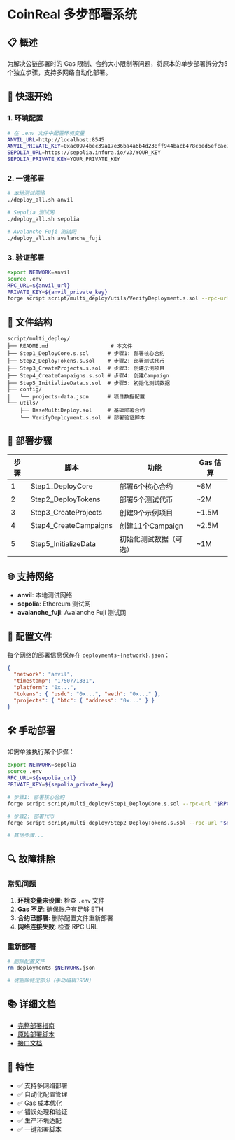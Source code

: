 # CoinReal 多步部署系统

## 📋 概述

为解决公链部署时的 Gas 限制、合约大小限制等问题，将原本的单步部署拆分为5个独立步骤，支持多网络自动化部署。

## 🚀 快速开始

### 1. 环境配置

```bash
# 在 .env 文件中配置环境变量
ANVIL_URL=http://localhost:8545
ANVIL_PRIVATE_KEY=0xac0974bec39a17e36ba4a6b4d238ff944bacb478cbed5efcae784d7bf4f2ff80
SEPOLIA_URL=https://sepolia.infura.io/v3/YOUR_KEY
SEPOLIA_PRIVATE_KEY=YOUR_PRIVATE_KEY
```

### 2. 一键部署

```bash
# 本地测试网络
./deploy_all.sh anvil

# Sepolia 测试网
./deploy_all.sh sepolia

# Avalanche Fuji 测试网
./deploy_all.sh avalanche_fuji
```

### 3. 验证部署

```bash
export NETWORK=anvil
source .env
RPC_URL=${anvil_url}
PRIVATE_KEY=${anvil_private_key}
forge script script/multi_deploy/utils/VerifyDeployment.s.sol --rpc-url "$RPC_URL" --private-key "$PRIVATE_KEY"
```

## 📁 文件结构

```
script/multi_deploy/
├── README.md                    # 本文件
├── Step1_DeployCore.s.sol      # 步骤1: 部署核心合约
├── Step2_DeployTokens.s.sol    # 步骤2: 部署测试代币
├── Step3_CreateProjects.s.sol  # 步骤3: 创建示例项目
├── Step4_CreateCampaigns.s.sol # 步骤4: 创建Campaign
├── Step5_InitializeData.s.sol  # 步骤5: 初始化测试数据
├── config/
│   └── projects-data.json      # 项目数据配置
└── utils/
    ├── BaseMultiDeploy.sol     # 基础部署合约
    └── VerifyDeployment.s.sol  # 部署验证脚本
```

## 🔧 部署步骤

| 步骤 | 脚本 | 功能 | Gas 估算 |
|------|------|------|----------|
| 1 | Step1_DeployCore | 部署6个核心合约 | ~8M |
| 2 | Step2_DeployTokens | 部署5个测试代币 | ~2M |
| 3 | Step3_CreateProjects | 创建9个示例项目 | ~1.5M |
| 4 | Step4_CreateCampaigns | 创建11个Campaign | ~2.5M |
| 5 | Step5_InitializeData | 初始化测试数据（可选） | ~1M |

## 🌐 支持网络

- **anvil**: 本地测试网络
- **sepolia**: Ethereum 测试网
- **avalanche_fuji**: Avalanche Fuji 测试网

## 📄 配置文件

每个网络的部署信息保存在 `deployments-{network}.json`：

```json
{
  "network": "anvil",
  "timestamp": "1750771331",
  "platform": "0x...",
  "tokens": { "usdc": "0x...", "weth": "0x..." },
  "projects": { "btc": { "address": "0x..." } }
}
```

## 🛠️ 手动部署

如需单独执行某个步骤：

```bash
export NETWORK=sepolia
source .env
RPC_URL=${sepolia_url}
PRIVATE_KEY=${sepolia_private_key}

# 步骤1: 部署核心合约
forge script script/multi_deploy/Step1_DeployCore.s.sol --rpc-url "$RPC_URL" --private-key "$PRIVATE_KEY" --broadcast

# 步骤2: 部署代币
forge script script/multi_deploy/Step2_DeployTokens.s.sol --rpc-url "$RPC_URL" --private-key "$PRIVATE_KEY" --broadcast

# 其他步骤...
```

## 🔍 故障排除

### 常见问题

1. **环境变量未设置**: 检查 `.env` 文件
2. **Gas 不足**: 确保账户有足够 ETH
3. **合约已部署**: 删除配置文件重新部署
4. **网络连接失败**: 检查 RPC URL

### 重新部署

```bash
# 删除配置文件
rm deployments-$NETWORK.json

# 或删除特定部分（手动编辑JSON）
```

## 📚 详细文档

- [完整部署指南](../DEPLOYMENT_GUIDE.md)
- [原始部署脚本](../Deploy.s.sol)
- [接口文档](../../INTERFACE_DOCUMENTATION.md)

## 🎯 特性

- ✅ 支持多网络部署
- ✅ 自动化配置管理
- ✅ Gas 成本优化
- ✅ 错误处理和验证
- ✅ 生产环境适配
- ✅ 一键部署脚本